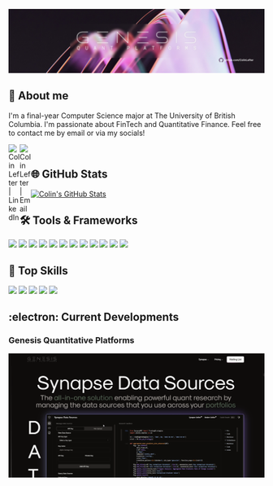 [![GQP](assets/Light/GQPBanner.jpg)](https://github.com/ColinLefter/Genesis-Synapse-Showcase)

## :wave: About me

I'm a final-year Computer Science major at The University of British Columbia. I'm passionate about FinTech and Quantitative Finance. Feel free to contact me by email or via my socials!

[<img align="left" alt="Colin Lefter | LinkedIn" width="22px" src="https://github.com/gauravghongde/social-icons/blob/master/SVG/Color/LinkedIN.svg" />][linkedin]
[<img align="left" alt="Colin Lefter | Email" width="22px" src="https://github.com/gauravghongde/social-icons/blob/master/SVG/Color/Outlook.svg" />][email]

[linkedin]: https://www.linkedin.com/in/colin-lefter/
[email]: mailto:clefter@student.ubc.ca

<br>

## :globe_with_meridians: GitHub Stats

[![Colin's GitHub Stats](https://github-readme-stats-sigma-five.vercel.app/api?username=ColinLefter&count_private=true&show_icons=true&theme=tokyonight&include_all_commits=true)](https://github.com/anuraghazra/github-readme-stats)

## 🛠️ Tools & Frameworks
![](https://img.shields.io/badge/-React-indigo?logo=react&logoColor=white)
![](https://img.shields.io/badge/-Next.js-indigo?logo=next.js&logoColor=white)
![](https://img.shields.io/badge/-Django-indigo?logo=django&logoColor=white)
![](https://img.shields.io/badge/-Apache%20Airflow-indigo?logo=apache-airflow&logoColor=white)
![](https://img.shields.io/badge/-OpenMP-indigo)
![](https://img.shields.io/badge/-CUDA-indigo?logo=nvidia&logoColor=white)
![](https://img.shields.io/badge/-PyTorch-indigo?logo=pytorch&logoColor=white)
![](https://img.shields.io/badge/-Figma-indigo?logo=figma&logoColor=white)
![](https://img.shields.io/badge/-Tableau-indigo?logo=tableau&logoColor=white)
![](https://img.shields.io/badge/-Plotly%20Dash-indigo?logo=plotly&logoColor=white)
![](https://img.shields.io/badge/-MongoDB-indigo?logo=mongodb&logoColor=white)
![](https://img.shields.io/badge/-SQL-indigo?logo=mysql&logoColor=white)

## :dart: Top Skills

![](https://img.shields.io/badge/-FinTech%20-indigo?&style=for-the-badge)
![](https://img.shields.io/badge/-Algorithmic%20Trading%20-indigo?&style=for-the-badge)
![](https://img.shields.io/badge/-Quantitative%20Finance%20-indigo?&style=for-the-badge)
![](https://img.shields.io/badge/-Full-Stack%20Development%20-indigo?&style=for-the-badge)
![](https://img.shields.io/badge/-Software%20Engineering%20-indigo?&style=for-the-badge)

## :electron: Current Developments

### Genesis Quantitative Platforms
[![GQP](assets/Dark/SynapseDataSources.png)](https://www.genesisquant.app/)
